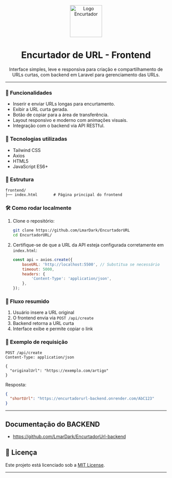 
<p align="center">
  <img src="https://cdn-icons-png.flaticon.com/512/892/892692.png" alt="Logo Encurtador" width="100" />
</p>

<h1 align="center">Encurtador de URL - Frontend</h1>

<p align="center">
  Interface simples, leve e responsiva para criação e compartilhamento de URLs curtas, com backend em Laravel para gerenciamento das URLs.
</p>

---

### 🚀 Funcionalidades

- Inserir e enviar URLs longas para encurtamento.
- Exibir a URL curta gerada.
- Botão de copiar para a área de transferência.
- Layout responsivo e moderno com animações visuais.
- Integração com o backend via API RESTful.

### 🧰 Tecnologias utilizadas

- Tailwind CSS  
- Axios  
- HTML5  
- JavaScript ES6+

### 📂 Estrutura

```
frontend/
├── index.html       # Página principal do frontend
```

### 🛠️ Como rodar localmente

1. Clone o repositório:
   ```bash
   git clone https://github.com/LmarDark/EncurtadorURL
   cd EncurtadorURL/
   ```

2. Certifique-se de que a URL da API esteja configurada corretamente em `index.html`:
   ```js
   const api = axios.create({
       baseURL: 'http://localhost:5500', // Substitua se necessário
       timeout: 5000,
       headers: {
           'Content-Type': 'application/json',
       },
   });
   ```

### 📡 Fluxo resumido

1. Usuário insere a URL original  
2. O frontend envia via `POST /api/create`  
3. Backend retorna a URL curta  
4. Interface exibe e permite copiar o link  

### 🧪 Exemplo de requisição

```http
POST /api/create
Content-Type: application/json

{
  "originalUrl": "https://exemplo.com/artigo"
}
```

Resposta:
```json
{
  "shortUrl": "https://encurtadorurl-backend.onrender.com/AbC123"
}
```

---

## Documentação do BACKEND 
  - https://github.com/LmarDark/EncurtadorUrl-backend

## 📄 Licença

Este projeto está licenciado sob a [MIT License](https://opensource.org/licenses/MIT).

---
